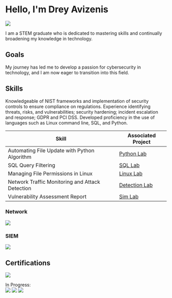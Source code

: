# Hello, I'm Drey Avizenis
<a href="https://www.linkedin.com/in/dreyvan-avizenis-6464451a3/"><img src="https://img.shields.io/badge/-LinkedIn-0072b1?&style=for-the-badge&logo=linkedin&logoColor=white" /></a>



I am a STEM graduate who is dedicated to mastering skills and continually broadening my knowledge in technology.

## Goals

My journey has led me to develop a passion for cybersecurity in technology, and I am now eager to transition into this field.

## Skills
Knowledgeable of NIST frameworks and implementation of security  controls to ensure compliance on regulations. Experience identifying threats, risks, and vulnerabilities; security hardening; incident escalation and response; GDPR and PCI DSS. Developed proficiency in the use of languages such as Linux command line, SQL, and Python.


| Skill                                         | Associated Project         |
|-----------------------------------------------|----------------------------|
| Automating File Update with Python Algorithm         | <a href="https://docs.google.com/document/d/1kgh4f4S0bAOiLhskZbG34lZw_4DKXHAgj2MN8l0xVXE/edit?usp=sharing">Python Lab</a>|
| SQL Query Filtering         | <a href="https://docs.google.com/document/d/1rOxXE2KsWb6wnV0izl-eAuirvX9IcGXbyz8IIu_xmS8/edit?usp=sharing">SQL Lab</a>|
| Managing File Permissions in Linux          | <a href="https://docs.google.com/document/d/1EqnGNo7hMGhq6DO9-36gPhhhPfkk2JiSjUZ4eLN5OAI/edit?usp=sharing">Linux Lab</a>|
| Network Traffic Monitoring and Attack Detection | <a href="https://google.com">Detection Lab</a>|
| Vulnerability Assessment Report | <a href="https://docs.google.com/document/d/1HCcJHqvcz4Iju659m5yy1MiXvS5olB6EIHIJKpEzWFA/edit?usp=sharing">Sim Lab</a>|

### Network
<div>
    <img src="https://img.shields.io/badge/-Wireshark-1679A7?&style=for-the-badge&logo=Wireshark&logoColor=white" />
</div>


### SIEM
<div>
    <img src="https://img.shields.io/badge/-Splunk-000000?&style=for-the-badge&logo=Splunk&logoColor=white" />
</div>

## Certifications
<div>
<img src="https://img.shields.io/badge/-Google CS-000080?&style=for-the-badge&logoColor=white" />

In Progress:  
<img src="https://img.shields.io/badge/-Security%2B-FF0000?&style=for-the-badge&logo=CompTIA&logoColor=white" />
<img src="https://img.shields.io/badge/-Network%2B-007ACC?&style=for-the-badge&logo=CompTIA&logoColor=white" />
<img src="https://img.shields.io/badge/-A%2B-4D4D4D?&style=for-the-badge&logo=CompTIA&logoColor=white" />
</div>
